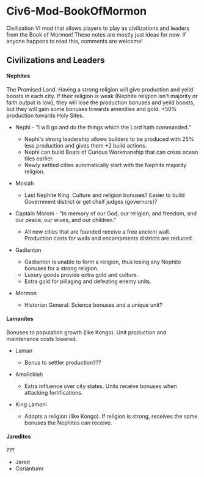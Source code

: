 # Civ6-Mod-BookOfMormon
Civilization VI mod that allows players to play as civilizations and leaders from the Book of Mormon!
These notes are mostly just ideas for now. If anyone happens to read this, comments are welcome!

## Civilizations and Leaders

#### Nephites
The Promised Land. Having a strong religion will give production and yeild boosts in each city. If their religion is weak (Nephite religion isn't majority or faith output is low), they will lose the production bonuses and yeild boosts, but they will gain some bonuses towards amenities and gold. +50% production towards Holy Sites.
- Nephi - "I will go and do the things which the Lord hath commanded."
  - Nephi's strong leadership allows builders to be produced with 25% less production and gives them +2 build actions.
  - Nephi can build Boats of Curious Workmanship that can cross ocean tiles earlier.
  - Newly settled cities automatically start with the Nephite majority religion.

- Mosiah 
  - Last Nephite King. Culture and religion bonuses? Easier to build Government district or get cheif judges (governors)?

- Captain Moroni - "In memory of our God, our religion, and freedom, and our peace, our wives, and our children."
  - All new cities that are founded receive a free ancient wall. Production costs for walls and encampments districts are reduced.

- Gadianton
  - Gadianton is unable to form a religion, thus losing any Nephite bonuses for a strong religion. 
  - Luxury goods provide extra gold and culture.
  - Extra gold for pillaging and defeating enemy units.

- Mormon
  - Historian General. Science bonuses and a unique unit?

#### Lamanites
Bonuses to population growth (like Kongo). Unit production and maintenance costs lowered. 
- Laman
  - Bonus to settler production???

- Amalickiah
  - Extra influence over city states. Units receive bonuses when attacking fortifications.

- King Lamoni
  - Adopts a religion (like Kongo). If religion is strong, receives the same bonuses the Nephites can receive.

#### Jaredites
???
- Jared
- Coriantumr
